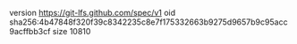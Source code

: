 version https://git-lfs.github.com/spec/v1
oid sha256:4b47848f320f39c8342235c8e7f175332663b9275d9657b9c95acc9acffbb3cf
size 10810
